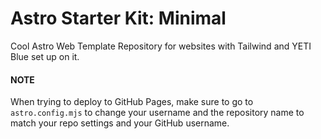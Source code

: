 # Astro Starter Kit: Minimal

Cool Astro Web Template Repository for websites with Tailwind and YETI Blue set up on it.

#### NOTE
When trying to deploy to GitHub Pages, make sure to go to `astro.config.mjs` to change your username and the repository name to match your repo settings and your GitHub username.
